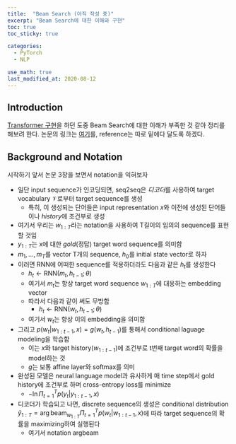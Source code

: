```yaml
---
title:  "Beam Search (아직 작성 중)"
excerpt: "Beam Search에 대한 이해와 구현"
toc: true
toc_sticky: true

categories:
  - PyTorch
  - NLP

use_math: true
last_modified_at: 2020-08-12
---
```


## Introduction

[Transformer 구현](https://inhyeokyoo.github.io/pytorch/nlp/NLP-Transformer-Impl-Issues/)을 하던 도중 Beam Search에 대한 이해가 부족한 것 같아 정리를 해보려 한다.
논문의 링크는 [여기](https://arxiv.org/pdf/1606.02960.pdf)를, reference는 따로 밑에다 달도록 하겠다.

## Background and Notation

시작하기 앞서 논문 3장을 보면서 notation을 익혀보자

- 일단 input sequence가 인코딩되면, seq2seq은 *디코더*를 사용하여 target vocabulary $\mathcal V$로부터 target sequence를 생성
    - 특히, 이 생성되는 단어들은 input representation $x$와 이전에 생성된 단어들이나 *history*에 조건부로 생성
- 여기서 우리는 $w_{1:T}$라는 notation을 사용하여 T길이의 임의의 sequence를 표현할 것임
- $y_{1:T}$는 x에 대한 *gold*(정답) target word sequence를 의미함
- $m_1, ..., m_T$를 vector T개의 sequence, $h_0$를 initial state vector로 하자
- 이러면 RNN에 어떠한 sequence를 적용하더라도 다음과 같은 $h_t$를 생성한다
    - $h_t \leftarrow \textrm{RNN}(m_t, h_{t-1}; \theta)$
    - 여기서 $m_t$는 항상 target word sequence $w_{1:T}$에 대응하는 embedding vector
    - 따라서 다음과 같이 써도 무방함
        - $h_t \leftarrow \textrm{RNN}(w_t, h_{t-1}; \theta)$
    - 여기서 $w_t$는 항상 이의 embedding을 의미함
- 그리고 $p(w_t | w_{1:t-1}, x) = g(w_t, h_{t-1})$를 통해서 conditional laguage modeling을 학습함
    - 이는 $x$와 target history($w_{1:t-1}$)에 조건부로 t번째 target word의 확률을 model하는 것
    - $g$는 보통 affine layer와 softmax를 의미
- 완성된 모델은 neural language model과 유사하게 매 time step에서 gold history에 조건부로 하며 cross-entropy loss를 minimize
    - $- \ln \Pi^T_{t=1} p(y_t|y_{1:t-1}, x)$
- 디코더가 학습되고 나면, discrete sequence의 생성은 conditional distribution $\hat{y}_{1:T}=\arg \textrm{beam}_{w_{1:T}} \Pi^T_{t=1} p(w_t|w_{1:t-1}, x)$에 따라 target sequence의 확률을 maximizing하여 실행된다
    - 여기서 notation $\textrm{argbeam}$
